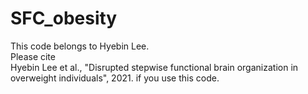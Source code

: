 # SFC_obesity
This code belongs to Hyebin Lee.<br />
Please cite <br />
Hyebin Lee et al., "Disrupted stepwise functional brain organization in overweight individuals", 2021.
if you use this code.
